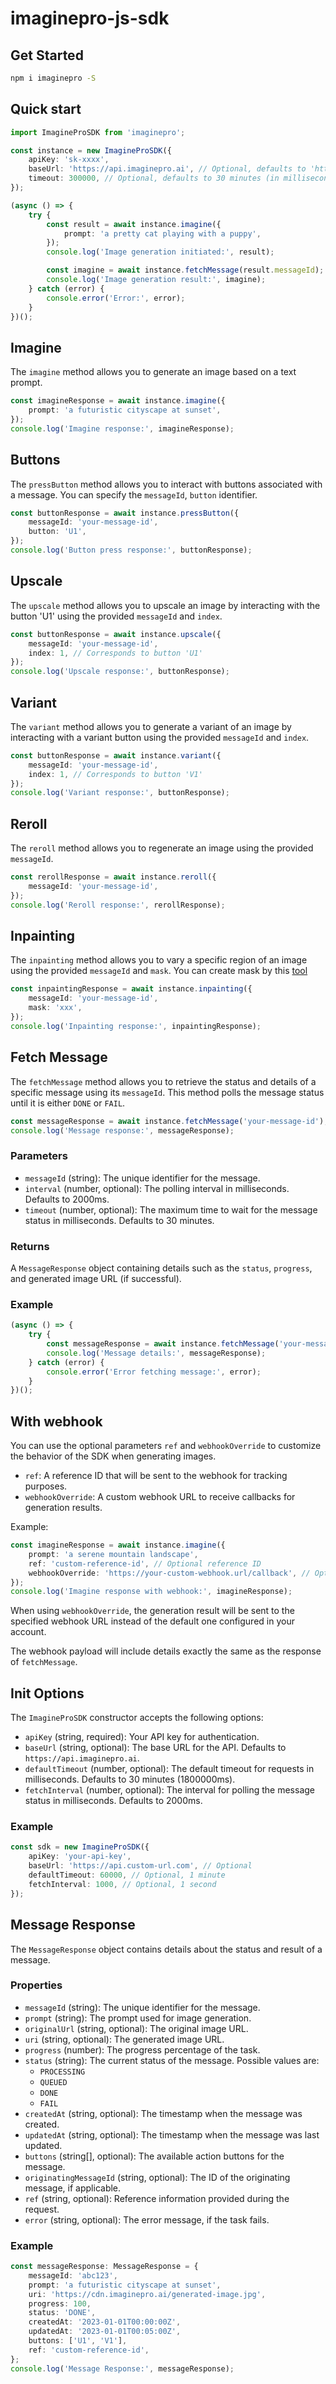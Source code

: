 # imaginepro-js-sdk

## Get Started

```bash
npm i imaginepro -S
```

## Quick start

```ts
import ImagineProSDK from 'imaginepro';

const instance = new ImagineProSDK({
    apiKey: 'sk-xxxx',
    baseUrl: 'https://api.imaginepro.ai', // Optional, defaults to 'https://api.imaginepro.ai'
    timeout: 300000, // Optional, defaults to 30 minutes (in milliseconds)
});

(async () => {
    try {
        const result = await instance.imagine({
            prompt: 'a pretty cat playing with a puppy',
        });
        console.log('Image generation initiated:', result);

        const imagine = await instance.fetchMessage(result.messageId);
        console.log('Image generation result:', imagine);
    } catch (error) {
        console.error('Error:', error);
    }
})();
```

## Imagine

The `imagine` method allows you to generate an image based on a text prompt.

```ts
const imagineResponse = await instance.imagine({
    prompt: 'a futuristic cityscape at sunset',
});
console.log('Imagine response:', imagineResponse);
```

## Buttons

The `pressButton` method allows you to interact with buttons associated with a message. You can specify the `messageId`, `button` identifier.

```ts
const buttonResponse = await instance.pressButton({
    messageId: 'your-message-id',
    button: 'U1',
});
console.log('Button press response:', buttonResponse);
```

## Upscale

The `upscale` method allows you to upscale an image by interacting with the button 'U1' using the provided `messageId` and `index`.

```ts
const buttonResponse = await instance.upscale({
    messageId: 'your-message-id',
    index: 1, // Corresponds to button 'U1'
});
console.log('Upscale response:', buttonResponse);
```

## Variant

The `variant` method allows you to generate a variant of an image by interacting with a variant button using the provided `messageId` and `index`.

```ts
const buttonResponse = await instance.variant({
    messageId: 'your-message-id',
    index: 1, // Corresponds to button 'V1'
});
console.log('Variant response:', buttonResponse);
```

## Reroll

The `reroll` method allows you to regenerate an image using the provided `messageId`.

```ts
const rerollResponse = await instance.reroll({
    messageId: 'your-message-id',
});
console.log('Reroll response:', rerollResponse);
```

## Inpainting

The `inpainting` method allows you to vary a specific region of an image using the provided `messageId` and `mask`. You can create mask by this [tool](https://mask.imaginepro.ai/)

```ts
const inpaintingResponse = await instance.inpainting({
    messageId: 'your-message-id',
    mask: 'xxx',
});
console.log('Inpainting response:', inpaintingResponse);
```

## Fetch Message

The `fetchMessage` method allows you to retrieve the status and details of a specific message using its `messageId`. This method polls the message status until it is either `DONE` or `FAIL`.

```ts
const messageResponse = await instance.fetchMessage('your-message-id');
console.log('Message response:', messageResponse);
```

### Parameters

- `messageId` (string): The unique identifier for the message.
- `interval` (number, optional): The polling interval in milliseconds. Defaults to 2000ms.
- `timeout` (number, optional): The maximum time to wait for the message status in milliseconds. Defaults to 30 minutes.

### Returns

A `MessageResponse` object containing details such as the `status`, `progress`, and generated image URL (if successful).

### Example

```ts
(async () => {
    try {
        const messageResponse = await instance.fetchMessage('your-message-id');
        console.log('Message details:', messageResponse);
    } catch (error) {
        console.error('Error fetching message:', error);
    }
})();
```

## With webhook

You can use the optional parameters `ref` and `webhookOverride` to customize the behavior of the SDK when generating images.

- `ref`: A reference ID that will be sent to the webhook for tracking purposes.
- `webhookOverride`: A custom webhook URL to receive callbacks for generation results.

Example:

```ts
const imagineResponse = await instance.imagine({
    prompt: 'a serene mountain landscape',
    ref: 'custom-reference-id', // Optional reference ID
    webhookOverride: 'https://your-custom-webhook.url/callback', // Optional custom webhook URL
});
console.log('Imagine response with webhook:', imagineResponse);
```

When using `webhookOverride`, the generation result will be sent to the specified webhook URL instead of the default one configured in your account.

The webhook payload will include details exactly the same as the response of `fetchMessage`.

## Init Options

The `ImagineProSDK` constructor accepts the following options:

- `apiKey` (string, required): Your API key for authentication.
- `baseUrl` (string, optional): The base URL for the API. Defaults to `https://api.imaginepro.ai`.
- `defaultTimeout` (number, optional): The default timeout for requests in milliseconds. Defaults to 30 minutes (1800000ms).
- `fetchInterval` (number, optional): The interval for polling the message status in milliseconds. Defaults to 2000ms.

### Example

```ts
const sdk = new ImagineProSDK({
    apiKey: 'your-api-key',
    baseUrl: 'https://api.custom-url.com', // Optional
    defaultTimeout: 60000, // Optional, 1 minute
    fetchInterval: 1000, // Optional, 1 second
});
```

## Message Response

The `MessageResponse` object contains details about the status and result of a message.

### Properties

- `messageId` (string): The unique identifier for the message.
- `prompt` (string): The prompt used for image generation.
- `originalUrl` (string, optional): The original image URL.
- `uri` (string, optional): The generated image URL.
- `progress` (number): The progress percentage of the task.
- `status` (string): The current status of the message. Possible values are:
  - `PROCESSING`
  - `QUEUED`
  - `DONE`
  - `FAIL`
- `createdAt` (string, optional): The timestamp when the message was created.
- `updatedAt` (string, optional): The timestamp when the message was last updated.
- `buttons` (string[], optional): The available action buttons for the message.
- `originatingMessageId` (string, optional): The ID of the originating message, if applicable.
- `ref` (string, optional): Reference information provided during the request.
- `error` (string, optional): The error message, if the task fails.

### Example

```ts
const messageResponse: MessageResponse = {
    messageId: 'abc123',
    prompt: 'a futuristic cityscape at sunset',
    uri: 'https://cdn.imaginepro.ai/generated-image.jpg',
    progress: 100,
    status: 'DONE',
    createdAt: '2023-01-01T00:00:00Z',
    updatedAt: '2023-01-01T00:05:00Z',
    buttons: ['U1', 'V1'],
    ref: 'custom-reference-id',
};
console.log('Message Response:', messageResponse);
```
